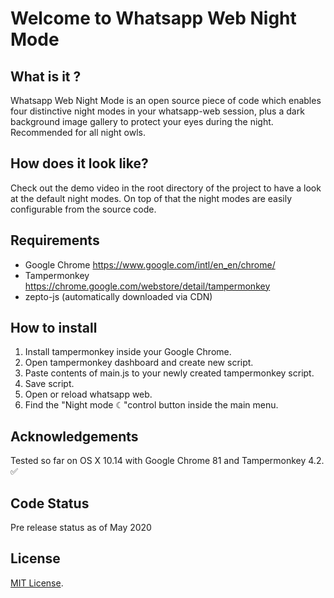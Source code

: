 # Welcome to Whatsapp Web Night Mode

## What is it ?

Whatsapp Web Night Mode is an open source piece of code which enables four distinctive night modes in your whatsapp-web session, plus a dark background image gallery to protect your eyes during the night. Recommended for all night owls.

## How does it look like?

Check out the demo video in the root directory of the project to have a look at the default night modes. On top of that the night modes are easily configurable from the source code.

## Requirements

- Google Chrome https://www.google.com/intl/en_en/chrome/
- Tampermonkey https://chrome.google.com/webstore/detail/tampermonkey
- zepto-js (automatically downloaded via CDN)

## How to install

1. Install tampermonkey inside your Google Chrome.
2. Open tampermonkey dashboard and create new script.
3. Paste contents of main.js to your newly created tampermonkey script.
4. Save script.
5. Open or reload whatsapp web.
6. Find the "Night mode ☾"control button inside the main menu.

## Acknowledgements

Tested so far on OS X 10.14 with Google Chrome 81 and Tampermonkey 4.2. ✅

## Code Status

Pre release status as of May 2020

## License

[MIT License](https://opensource.org/licenses/MIT).
